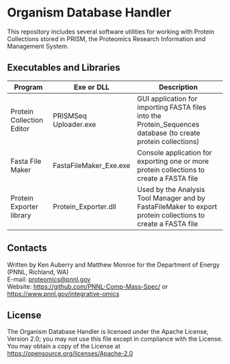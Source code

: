 # Organism Database Handler

This repository includes several software utilities for working with Protein Collections
stored in PRISM, the Proteomics Research Information and Management System.

## Executables and Libraries

| Program  | Exe or DLL  | Description |
|----------|-------------|-------------|
| Protein Collection Editor | PRISMSeq Uploader.exe | GUI application for importing FASTA files into the Protein_Sequences database (to create protein collections) |
| Fasta File Maker | FastaFileMaker_Exe.exe | Console application for exporting one or more protein collections to create a FASTA file |
| Protein Exporter library | Protein_Exporter.dll | Used by the Analysis Tool Manager and by FastaFileMaker to export protein collections to create a FASTA file |

## Contacts

Written by Ken Auberry and Matthew Monroe for the Department of Energy (PNNL, Richland, WA) \
E-mail: proteomics@pnnl.gov \
Website: https://github.com/PNNL-Comp-Mass-Spec/ or https://www.pnnl.gov/integrative-omics

## License

The Organism Database Handler is licensed under the Apache License, Version 2.0; 
you may not use this file except in compliance with the License.  You may obtain 
a copy of the License at https://opensource.org/licenses/Apache-2.0
